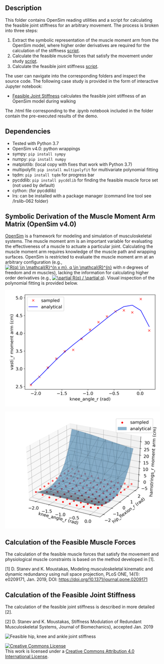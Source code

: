 Description
---

This folder contains OpenSim reading utilities and a script for calculating the
feasible joint stiffness for an arbitrary movement. The process is broken into
three steps:

1. Extract the symbolic representation of the muscle moment arm from the OpenSim
   model, where higher order derivatives are required for the calculation of the
   stiffness [script](symbolic_moment_arm.py).
2. Calculate the feasible muscle forces that satisfy the movement under study
   [script](feasible_muscle_forces.py).
3. Calculate the feasible joint stiffness [script](feasible_joint_stiffness.py).

The user can navigate into the corresponding folders and inspect the source
code. The following case study is provided in the form of interactive Jupyter
notebook:

- [Feasible Joint Stiffness](feasible_joint_stiffnss.ipynb) calculates
  the feasible joint stiffness of an OpenSim model during walking

The .html file corresponding to the .ipynb notebook included in the folder
contain the pre-executed results of the demo.


Dependencies
---

- Tested with Python 3.7
- OpenSim v4.0: python wrappings
- sympy: `pip install sympy`
- numpy: `pip install numpy`
- matplotlib: (local copy with fixes that work with Python 3.7)
- multipolyfit: `pip install multipolyfit` for multivariate polynomial fitting
- tqdm: `pip install tqdm` for progress bar
- pycddlib: `pip install pycddlib` for finding the feasible muscle
  force set (not used by default)
- cython: (for pycddlib)
- lrs: can be installed with a package manager (command line tool see
  /lrslib-062 folder)


Symbolic Derivation of the Muscle Moment Arm Matrix (OpenSim v4.0)
---

[OpenSim](https://github.com/opensim-org/opensim-core) is a framework
for modeling and simulation of musculoskeletal systems. The muscle
moment arm is an important variable for evaluating the effectiveness
of a muscle to actuate a particular joint. Calculating the muscle
moment arm requires knowledge of the muscle path and wrapping
surfaces. OpenSim is restricted to evaluate the muscle moment arm at
an arbitrary configuration (e.g., <a
href="https://www.codecogs.com/eqnedit.php?latex=R(q)&space;\in&space;\mathcal{R}^{n&space;x&space;m},&space;q&space;\in&space;\mathcal{R}^{n}"
target="_blank"><img
src="https://latex.codecogs.com/gif.latex?R(q)&space;\in&space;\mathcal{R}^{n&space;x&space;m},&space;q&space;\in&space;\mathcal{R}^{n}"
title="R(q) \in \mathcal{R}^{n x m}, q \in \mathcal{R}^{n}" /></a>
with *n* degrees of freedom and *m* muscles), lacking the information
for calculating higher order derivatives (e.g., <a
href="https://www.codecogs.com/eqnedit.php?latex=\partial&space;R(q)&space;/&space;\partial&space;q"
target="_blank"><img
src="https://latex.codecogs.com/gif.latex?\partial&space;R(q)&space;/&space;\partial&space;q"
title="\partial R(q) / \partial q" /></a>).  Visual inspection of the
polynomial fitting is provided below.


![Moment arm of vasti_r at knee joint](results/vasti_r_knee_angle_r.png)

![Moment arm of hamstrings_r at knee joint](results/hamstrings_r_knee_angle_r.png)


Calculation of the Feasible Muscle Forces
---

The calculation of the feasible muscle forces that satisfy the movement and
physiological muscle constraints is based on the method developed in [1].


[1] D. Stanev and K. Moustakas, Modeling musculoskeletal kinematic and dynamic
    redundancy using null space projection, PLoS ONE, 14(1): e0209171,
    Jan. 2019, DOI: https://doi.org/10.1371/journal.pone.0209171


Calculation of the Feasible Joint Stiffness
---

The calculation of the feasible joint stiffness is described in more detailed
[2].


[2] D. Stanev and K. Moustakas, Stiffness Modulation of Redundant
    Musculoskeletal Systems, Journal of Biomechanics}, accepted Jan. 2019


![Feasible hip, knee and ankle joint
stiffness](results/feasible_joint_stiffness.png)


<a rel="license" href="http://creativecommons.org/licenses/by/4.0/"><img
alt="Creative Commons License" style="border-width:0"
src="https://i.creativecommons.org/l/by/4.0/88x31.png" /></a><br />This work is
licensed under a <a rel="license"
href="http://creativecommons.org/licenses/by/4.0/">Creative Commons Attribution
4.0 International License</a>.
